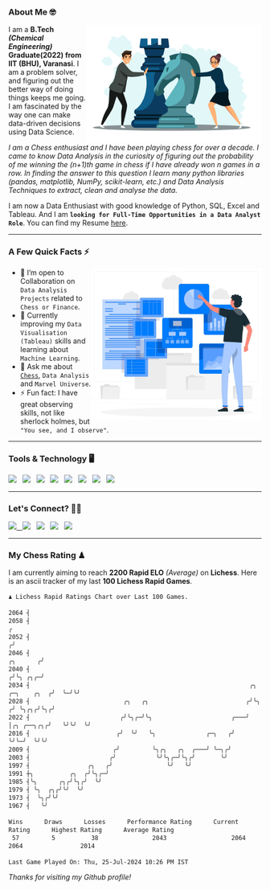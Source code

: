 ### About Me 🤓
<img align="right" alt="Coding" width="350" src="https://github.com/Laxman-Lakhan/Laxman-Lakhan/blob/master/Assets/Chess_Vector.jpg">   

I am a **B.Tech** _**(Chemical Engineering)**_ **Graduate(2022) from IIT (BHU), Varanasi**. I am a problem solver, and figuring out the better way of doing things keeps me going. I am fascinated by the way one can make data-driven decisions using Data Science. 

_I am a Chess enthusiast and I have been playing chess for over a decade. I came to know Data Analysis in the curiosity of figuring out the probability of me winning the (n+1)th game in chess if I have already won n games in a row. In finding the answer to this question I learn many python libraries (pandas, matplotlib, NumPy, scikit-learn, etc.) and Data Analysis Techniques to extract, clean and analyse the data._

I am now a Data Enthusiast with good knowledge of Python, SQL, Excel and Tableau. And I am **`looking for Full-Time Opportunities in a Data Analyst Role`**. You can find my Resume
 [here](https://drive.google.com/file/d/1UIOoogRLj5eGQFQBkuvMmTISZVdl2Ok7/view?usp=sharing).


---

### A Few Quick Facts ⚡️
<img align="right" alt="Coding" width="340" src="https://github.com/Laxman-Lakhan/Laxman-Lakhan/blob/master/Assets/Data_Vector.jpg">   

- 🤝 I’m open to Collaboration on `Data Analysis Projects` related to `Chess or Finance`.
- 📖 Currently improving my `Data Visualisation (Tableau)` skills and learning about `Machine Learning`.
- 💬 Ask me about [`Chess`](https://lichess.org/@/YourKingIsInDanger), `Data Analysis` and `Marvel Universe`.
- ⚡️ Fun fact: I have great observing skills, not like sherlock holmes, but `"You see, and I observe"`.

---
### Tools & Technology 🖥

<img src="https://img.shields.io/badge/Python-white?logo=Python&logoColor=ColorName&style=ShieldStyle" /> &nbsp;
<img src="https://img.shields.io/badge/MySQL-white?logo=MySQL&logoColor=ColorName&style=ShieldStyle" /> &nbsp;
<img src="https://img.shields.io/badge/Tableau-white?logo=Tableau&logoColor=ColorName&style=ShieldStyle" /> &nbsp;
<img src="https://img.shields.io/badge/Excel-white?logo=Microsoft+Excel&logoColor=196F3D&style=ShieldStyle" /> &nbsp;
<img src="https://img.shields.io/badge/Jupyter-white?logo=Jupyter&logoColor=ColorName&style=ShieldStyle" /> &nbsp;
<img src="https://img.shields.io/badge/pandas-white?logo=Pandas&logoColor=000080&style=ShieldStyle" /> &nbsp;
<img src="https://img.shields.io/badge/numpy-white?logo=Numpy&logoColor=85C1E9&style=ShieldStyle" /> &nbsp;
<img src="https://img.shields.io/badge/scikit learn-white?logo=Scikit+Learn&logoColor=ColorName&style=ShieldStyle" /> &nbsp;



---

### Let's Connect? 🫳🏻

<a href="mailto:laxmansingh.lakhan@gmail.com"> <img src="https://img.icons8.com/fluent/48/000000/gmail.png" width="3.5%"/> &nbsp;
[<img src="https://img.icons8.com/color/48/000000/linkedin.png" width="3.5%"/>](https://www.linkedin.com/in/laxman-lakhan/)  &nbsp;
[<img src="https://img.icons8.com/fluent/48/000000/facebook-new.png" width="3.5%"/>](https://www.facebook.com/s.laxmanlakhan/)  &nbsp;
[<img src="https://img.icons8.com/fluent/48/000000/instagram-new.png" width="3.5%"/>](https://www.instagram.com/laxman.lakhan/)  &nbsp;
[<img src="https://img.icons8.com/color/48/000000/twitter.png" width="3.5%"/>](https://twitter.com/laxman__lakhan)  &nbsp;

 ---
  
### My Chess Rating ♟
  
I am currently aiming to reach **2200 Rapid ELO** *(Average)* on **Lichess**. Here is an ascii tracker of my last **100 Lichess Rapid Games**.

  ```
  ♟︎ 𝙻𝚒𝚌𝚑𝚎𝚜𝚜 Rapid 𝚁𝚊𝚝𝚒𝚗𝚐𝚜 𝙲𝚑𝚊𝚛𝚝 𝚘𝚟𝚎𝚛 𝙻𝚊𝚜𝚝 𝟷00 𝙶𝚊𝚖𝚎𝚜.
  
2064 ┤
2058 ┤                                                                                                  ╭
2052 ┤                                                                                                 ╭╯
2046 ┤                                                                                        ╭╮      ╭╯
2040 ┤                                                                                       ╭╯╰╮ ╭╮╭─╯
2034 ┤                                                             ╭╮            ╭─╮    ╭╮  ╭╯  ╰─╯╰╯
2028 ┤                          ╭╮   ╭╮                           ╭╯╰╮          ╭╯ ╰╮╭╮╭╯╰╮╭╯
2022 ┤                         ╭╯╰╮╭─╯╰╮                      ╭───╯  │╭╮ ╭──╮╭╮╭╯   ╰╯╰╯  ╰╯
2016 ┤                        ╭╯  ╰╯   ╰╮              ╭─╮   ╭╯      ╰╯╰─╯  ╰╯╰╯
2009 ┤                       ╭╯         ╰╮╭╮   ╭╮  ╭───╯ ╰─╮╭╯
2003 ┤                      ╭╯           ╰╯╰╮╭─╯╰╮╭╯       ╰╯
1997 ┤                ╭╮   ╭╯               ╰╯   ╰╯
1991 ┼╮          ╭╮  ╭╯╰╮╭─╯
1985 ┤╰╮      ╭╮╭╯╰╮╭╯  ╰╯
1979 ┤ ╰╮  ╭╮╭╯╰╯  ╰╯
1973 ┤  ╰╮╭╯╰╯
1967 ┤   ╰╯ 

Wins      Draws      Losses      Performance Rating      Current Rating      Highest Rating      Average Rating
   57         5          38               2043                  2064                2064                2014     

Last Game Played On: Thu, 25-Jul-2024 10:26 PM IST
  ```
  
  
*Thanks for visiting my Github profile!*
